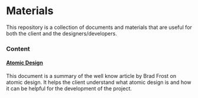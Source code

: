 # Materials

This repository is a collection of documents and materials that are useful for both the client and the designers/developers.

### Content

#### [Atomic Design](atomic-design.md)
This document is a summary of the well know article by Brad Frost on atomic design. It helps the client understand what atomic design is and how it can be helpful for the development of the project. 
